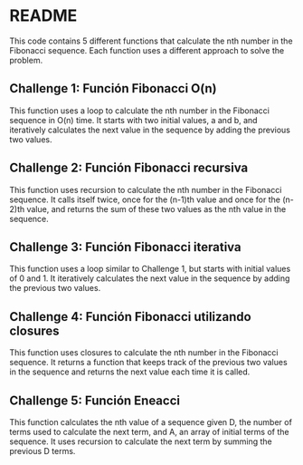 # README

This code contains 5 different functions that calculate the nth number in the Fibonacci sequence. Each function uses a different approach to solve the problem.

## Challenge 1: Función Fibonacci O(n)
This function uses a loop to calculate the nth number in the Fibonacci sequence in O(n) time. It starts with two initial values, a and b, and iteratively calculates the next value in the sequence by adding the previous two values.

## Challenge 2: Función Fibonacci recursiva
This function uses recursion to calculate the nth number in the Fibonacci sequence. It calls itself twice, once for the (n-1)th value and once for the (n-2)th value, and returns the sum of these two values as the nth value in the sequence.

## Challenge 3: Función Fibonacci iterativa
This function uses a loop similar to Challenge 1, but starts with initial values of 0 and 1. It iteratively calculates the next value in the sequence by adding the previous two values.

## Challenge 4: Función Fibonacci utilizando closures
This function uses closures to calculate the nth number in the Fibonacci sequence. It returns a function that keeps track of the previous two values in the sequence and returns the next value each time it is called.

## Challenge 5: Función Eneacci
This function calculates the nth value of a sequence given D, the number of terms used to calculate the next term, and A, an array of initial terms of the sequence. It uses recursion to calculate the next term by summing the previous D terms.
